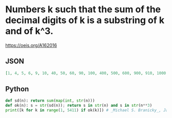 # Numbers k such that the sum of the decimal digits of k is a substring of k and of k^3\.
https://oeis.org/A162016
## JSON
```JSON
[1, 4, 5, 6, 9, 10, 40, 50, 60, 90, 100, 400, 500, 600, 900, 910, 1000, 1009, 1018, 1027, 1145, 1158, 1178, 1198, 1245, 1345, 1363, 1427, 1509, 1609, 1672, 1736, 1809, 1810, 1814, 1836, 2177, 2710, 2712, 3610, 3612, 4000, 4125, 4510, 4514, 5000, 5134, 5144, 5410]
```
## Python
```Python
def sd(n): return sum(map(int, str(n)))
def ok(n): s = str(sd(n)); return s in str(n) and s in str(n**3)
print([k for k in range(1, 5411) if ok(k)]) # _Michael S. Branicky_, Jan 31 2022
```
